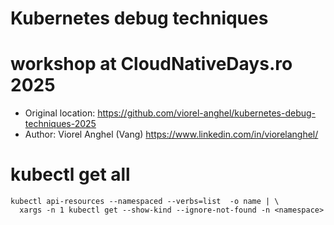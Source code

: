 # Kubernetes debug techniques
# workshop at CloudNativeDays.ro 2025

- Original location: https://github.com/viorel-anghel/kubernetes-debug-techniques-2025
- Author: Viorel Anghel (Vang) https://www.linkedin.com/in/viorelanghel/


# kubectl get all

```
kubectl api-resources --namespaced --verbs=list  -o name | \
  xargs -n 1 kubectl get --show-kind --ignore-not-found -n <namespace>

```

